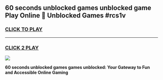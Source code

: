 
## 60 seconds unblocked games unblocked game Play Online 👋 Unblocked Games #rcs1v
<h3>
<a href="https://premium.freeplayer.one?title=60_seconds_unblocked_games&ref=21F">CLICK TO PLAY</a></h3>
<hr>

<h3>
<a href="https://premium.freeplayer.one?title=60_seconds_unblocked_games&ref=21F">CLICK 2 PLAY</a>
  
</h3>

<a href="https://premium.freeplayer.one?title=60_seconds_unblocked_games&ref=21F/"><img src="https://clearcache.store/games.png"></a>


**60 seconds unblocked games games unblocked: Your Gateway to Fun and Accessible Online Gaming**
